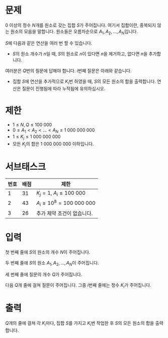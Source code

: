 # 문제

$0$ 이상의 정수 $N$개를 원소로 갖는 집합 $S$가 주어집니다.
여기서 집합이란, 중복되지 않는 원소의 모음을 말합니다.
원소들은 오름차순으로 $A_1, A_2, \dots, A_N$입니다.

$S$에 다음과 같은 연산을 여러 번 할 수 있습니다.
* $S$의 원소 개수가 $n$일 때, $S$의 원소로 $n$이 있다면 $n$을 제거하고, 없다면 $n$을 추가합니다.

여러분은 $Q$번의 질문에 답해야 합니다.
$i$번째 질문은 아래와 같습니다.

* 집합 $S$에 연산을 추가적으로 $K_i$번 하였을 때, $S$의 모든 원소의 합을 출력합니다. 연산은 질문이 진행됨에 따라 누적됨에 유의하십시오.

# 제한

*  $1 \le N,Q \le 100\ 000$
*  $0 \le A_1<A_2<\dots <A_N\le 1\ 000\ 000\ 000$
*  $1 \le K_j \le 1\ 000\ 000\ 000$
*  모든 $K_j$의 합은 $1\ 000\ 000\ 000$ 이하입니다.


# 서브태스크

| 번호 | 배점 | 제한 |
| ---- | ---- | --------- |
| 1    | 31   | $K_j = 1$, $A_i \le 100\ 000$ |
| 2    | 43   | $A_i \ge 10^8=100\ 000\ 000$ |
| 3    | 26  | 추가 제약 조건이 없습니다. |

# 입력

첫 번째 줄에 $S$의 원소의 개수 $N$이 주어집니다.

두 번째 줄에 $S$의 원소 $A_1,A_2,\dots,A_N$이 주어집니다.

세 번째 줄에 질문의 개수 $Q$가 주어집니다.

다음 $Q$개 줄에 걸쳐 질문이 주어집니다.
그중 $i$번째 줄에는 정수 $K_i$가 주어집니다.

# 출력

$Q$개의 줄에 걸쳐 각 $K_i$마다, 집합 $S$를 가지고 $K_i$번 작업한 후 $S$의 모든 원소의 합을 출력합니다.